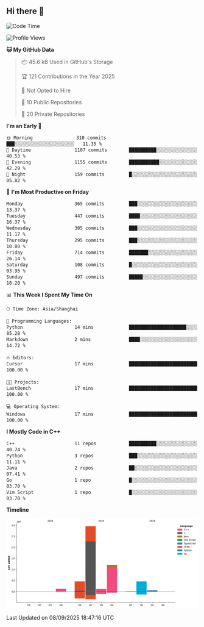## Hi there 👋

<!--  ![Top Langs](https://github-readme-stats.vercel.app/api/top-langs/?username=ScottZhang812) -->

<!--START_SECTION:waka-->
![Code Time](http://img.shields.io/badge/Code%20Time-107%20hrs%2057%20mins-blue)

![Profile Views](http://img.shields.io/badge/Profile%20Views-1-blue)

**🐱 My GitHub Data** 

> 📦 45.6 kB Used in GitHub's Storage 
 > 
> 🏆 121 Contributions in the Year 2025
 > 
> 🚫 Not Opted to Hire
 > 
> 📜 10 Public Repositories 
 > 
> 🔑 20 Private Repositories 
 > 
**I'm an Early 🐤** 

```text
🌞 Morning                310 commits         ███░░░░░░░░░░░░░░░░░░░░░░   11.35 % 
🌆 Daytime                1107 commits        ██████████░░░░░░░░░░░░░░░   40.53 % 
🌃 Evening                1155 commits        ███████████░░░░░░░░░░░░░░   42.29 % 
🌙 Night                  159 commits         █░░░░░░░░░░░░░░░░░░░░░░░░   05.82 % 
```
📅 **I'm Most Productive on Friday** 

```text
Monday                   365 commits         ███░░░░░░░░░░░░░░░░░░░░░░   13.37 % 
Tuesday                  447 commits         ████░░░░░░░░░░░░░░░░░░░░░   16.37 % 
Wednesday                305 commits         ███░░░░░░░░░░░░░░░░░░░░░░   11.17 % 
Thursday                 295 commits         ███░░░░░░░░░░░░░░░░░░░░░░   10.80 % 
Friday                   714 commits         ███████░░░░░░░░░░░░░░░░░░   26.14 % 
Saturday                 108 commits         █░░░░░░░░░░░░░░░░░░░░░░░░   03.95 % 
Sunday                   497 commits         █████░░░░░░░░░░░░░░░░░░░░   18.20 % 
```


📊 **This Week I Spent My Time On** 

```text
🕑︎ Time Zone: Asia/Shanghai

💬 Programming Languages: 
Python                   14 mins             █████████████████████░░░░   85.28 % 
Markdown                 2 mins              ████░░░░░░░░░░░░░░░░░░░░░   14.72 % 

🔥 Editors: 
Cursor                   17 mins             █████████████████████████   100.00 % 

🐱‍💻 Projects: 
LastBench                17 mins             █████████████████████████   100.00 % 

💻 Operating System: 
Windows                  17 mins             █████████████████████████   100.00 % 
```

**I Mostly Code in C++** 

```text
C++                      11 repos            ██████████░░░░░░░░░░░░░░░   40.74 % 
Python                   3 repos             ███░░░░░░░░░░░░░░░░░░░░░░   11.11 % 
Java                     2 repos             ██░░░░░░░░░░░░░░░░░░░░░░░   07.41 % 
Go                       1 repo              █░░░░░░░░░░░░░░░░░░░░░░░░   03.70 % 
Vim Script               1 repo              █░░░░░░░░░░░░░░░░░░░░░░░░   03.70 % 
```



**Timeline**

![Lines of Code chart](https://raw.githubusercontent.com/ScottZhang812/ScottZhang812/main/assets/bar_graph.png)


 Last Updated on 08/09/2025 18:47:16 UTC
<!--END_SECTION:waka-->


<!--
**ScottZhang812/ScottZhang812** is a ✨ _special_ ✨ repository because its `README.md` (this file) appears on your GitHub profile.

Here are some ideas to get you started:

- 🔭 I’m currently working on ...
- 🌱 I’m currently learning ...
- 👯 I’m looking to collaborate on ...
- 🤔 I’m looking for help with ...
- 💬 Ask me about ...
- 📫 How to reach me: ...
- 😄 Pronouns: ...
- ⚡ Fun fact: ...
-->
